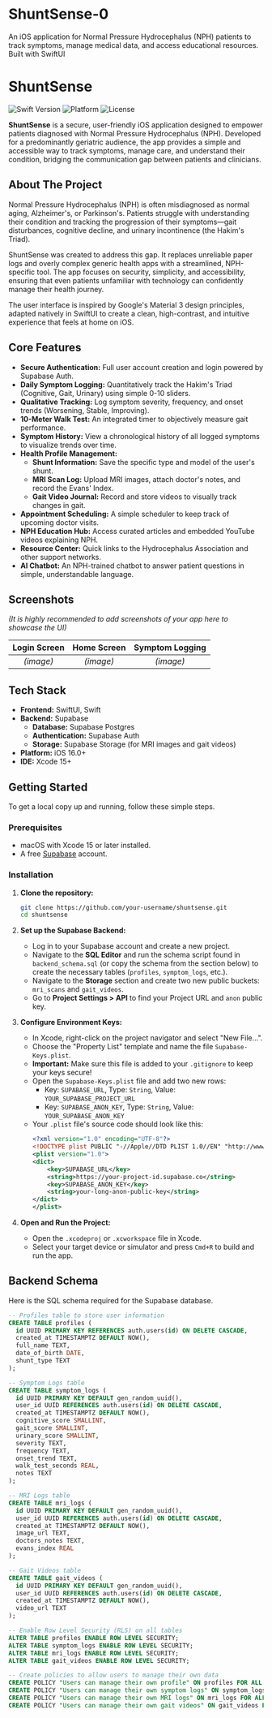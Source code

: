 # ShuntSense-0
An iOS application for Normal Pressure Hydrocephalus (NPH) patients to track symptoms, manage medical data, and access educational resources. Built with SwiftUI
# ShuntSense

![Swift Version](https://img.shields.io/badge/Swift-5.9-orange.svg)
![Platform](https://img.shields.io/badge/platform-iOS%2016%2B-blue.svg)
![License](https://img.shields.io/badge/License-MIT-green.svg)

**ShuntSense** is a secure, user-friendly iOS application designed to empower patients diagnosed with Normal Pressure Hydrocephalus (NPH). Developed for a predominantly geriatric audience, the app provides a simple and accessible way to track symptoms, manage care, and understand their condition, bridging the communication gap between patients and clinicians.

## About The Project

Normal Pressure Hydrocephalus (NPH) is often misdiagnosed as normal aging, Alzheimer's, or Parkinson's. Patients struggle with understanding their condition and tracking the progression of their symptoms—gait disturbances, cognitive decline, and urinary incontinence (the Hakim's Triad).

ShuntSense was created to address this gap. It replaces unreliable paper logs and overly complex generic health apps with a streamlined, NPH-specific tool. The app focuses on security, simplicity, and accessibility, ensuring that even patients unfamiliar with technology can confidently manage their health journey.

The user interface is inspired by Google's Material 3 design principles, adapted natively in SwiftUI to create a clean, high-contrast, and intuitive experience that feels at home on iOS.

## Core Features

-   **Secure Authentication:** Full user account creation and login powered by Supabase Auth.
-   **Daily Symptom Logging:** Quantitatively track the Hakim's Triad (Cognitive, Gait, Urinary) using simple 0-10 sliders.
-   **Qualitative Tracking:** Log symptom severity, frequency, and onset trends (Worsening, Stable, Improving).
-   **10-Meter Walk Test:** An integrated timer to objectively measure gait performance.
-   **Symptom History:** View a chronological history of all logged symptoms to visualize trends over time.
-   **Health Profile Management:**
    -   **Shunt Information:** Save the specific type and model of the user's shunt.
    -   **MRI Scan Log:** Upload MRI images, attach doctor's notes, and record the Evans' Index.
    -   **Gait Video Journal:** Record and store videos to visually track changes in gait.
-   **Appointment Scheduling:** A simple scheduler to keep track of upcoming doctor visits.
-   **NPH Education Hub:** Access curated articles and embedded YouTube videos explaining NPH.
-   **Resource Center:** Quick links to the Hydrocephalus Association and other support networks.
-   **AI Chatbot:** An NPH-trained chatbot to answer patient questions in simple, understandable language.

## Screenshots

*(It is highly recommended to add screenshots of your app here to showcase the UI)*

| Login Screen | Home Screen | Symptom Logging |
| :----------: | :---------: | :-------------: |
|  *(image)*  |  *(image)*  |    *(image)*   |

## Tech Stack

-   **Frontend:** SwiftUI, Swift
-   **Backend:** Supabase
    -   **Database:** Supabase Postgres
    -   **Authentication:** Supabase Auth
    -   **Storage:** Supabase Storage (for MRI images and gait videos)
-   **Platform:** iOS 16.0+
-   **IDE:** Xcode 15+

## Getting Started

To get a local copy up and running, follow these simple steps.

### Prerequisites

-   macOS with Xcode 15 or later installed.
-   A free [Supabase](https://supabase.com) account.

### Installation

1.  **Clone the repository:**
    ```sh
    git clone https://github.com/your-username/shuntsense.git
    cd shuntsense
    ```

2.  **Set up the Supabase Backend:**
    -   Log in to your Supabase account and create a new project.
    -   Navigate to the **SQL Editor** and run the schema script found in `backend_schema.sql` (or copy the schema from the section below) to create the necessary tables (`profiles`, `symptom_logs`, etc.).
    -   Navigate to the **Storage** section and create two new public buckets: `mri_scans` and `gait_videos`.
    -   Go to **Project Settings > API** to find your Project URL and `anon` public key.

3.  **Configure Environment Keys:**
    -   In Xcode, right-click on the project navigator and select "New File...".
    -   Choose the "Property List" template and name the file `Supabase-Keys.plist`.
    -   **Important:** Make sure this file is added to your `.gitignore` to keep your keys secure!
    -   Open the `Supabase-Keys.plist` file and add two new rows:
        -   Key: `SUPABASE_URL`, Type: `String`, Value: `YOUR_SUPABASE_PROJECT_URL`
        -   Key: `SUPABASE_ANON_KEY`, Type: `String`, Value: `YOUR_SUPABASE_ANON_KEY`
    -   Your `.plist` file's source code should look like this:
        ```xml
        <?xml version="1.0" encoding="UTF-8"?>
        <!DOCTYPE plist PUBLIC "-//Apple//DTD PLIST 1.0//EN" "http://www.apple.com/DTDs/PropertyList-1.0.dtd">
        <plist version="1.0">
        <dict>
            <key>SUPABASE_URL</key>
            <string>https://your-project-id.supabase.co</string>
            <key>SUPABASE_ANON_KEY</key>
            <string>your-long-anon-public-key</string>
        </dict>
        </plist>
        ```

4.  **Open and Run the Project:**
    -   Open the `.xcodeproj` or `.xcworkspace` file in Xcode.
    -   Select your target device or simulator and press `Cmd+R` to build and run the app.

## Backend Schema

Here is the SQL schema required for the Supabase database.

```sql
-- Profiles table to store user information
CREATE TABLE profiles (
  id UUID PRIMARY KEY REFERENCES auth.users(id) ON DELETE CASCADE,
  created_at TIMESTAMPTZ DEFAULT NOW(),
  full_name TEXT,
  date_of_birth DATE,
  shunt_type TEXT
);

-- Symptom Logs table
CREATE TABLE symptom_logs (
  id UUID PRIMARY KEY DEFAULT gen_random_uuid(),
  user_id UUID REFERENCES auth.users(id) ON DELETE CASCADE,
  created_at TIMESTAMPTZ DEFAULT NOW(),
  cognitive_score SMALLINT,
  gait_score SMALLINT,
  urinary_score SMALLINT,
  severity TEXT,
  frequency TEXT,
  onset_trend TEXT,
  walk_test_seconds REAL,
  notes TEXT
);

-- MRI Logs table
CREATE TABLE mri_logs (
  id UUID PRIMARY KEY DEFAULT gen_random_uuid(),
  user_id UUID REFERENCES auth.users(id) ON DELETE CASCADE,
  created_at TIMESTAMPTZ DEFAULT NOW(),
  image_url TEXT,
  doctors_notes TEXT,
  evans_index REAL
);

-- Gait Videos table
CREATE TABLE gait_videos (
  id UUID PRIMARY KEY DEFAULT gen_random_uuid(),
  user_id UUID REFERENCES auth.users(id) ON DELETE CASCADE,
  created_at TIMESTAMPTZ DEFAULT NOW(),
  video_url TEXT
);

-- Enable Row Level Security (RLS) on all tables
ALTER TABLE profiles ENABLE ROW LEVEL SECURITY;
ALTER TABLE symptom_logs ENABLE ROW LEVEL SECURITY;
ALTER TABLE mri_logs ENABLE ROW LEVEL SECURITY;
ALTER TABLE gait_videos ENABLE ROW LEVEL SECURITY;

-- Create policies to allow users to manage their own data
CREATE POLICY "Users can manage their own profile" ON profiles FOR ALL USING (auth.uid() = id);
CREATE POLICY "Users can manage their own symptom logs" ON symptom_logs FOR ALL USING (auth.uid() = user_id);
CREATE POLICY "Users can manage their own MRI logs" ON mri_logs FOR ALL USING (auth.uid() = user_id);
CREATE POLICY "Users can manage their own gait videos" ON gait_videos FOR ALL USING (auth.uid() = user_id);
